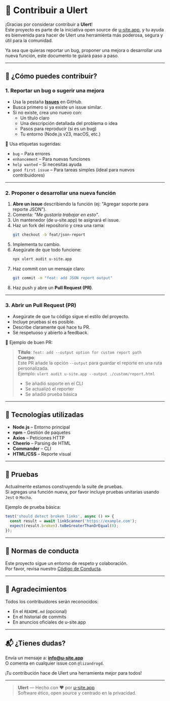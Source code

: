 # 🤝 Contribuir a Ulert

¡Gracias por considerar contribuir a **Ulert**!  
Este proyecto es parte de la iniciativa open source de [u-site.app](https://u-site.app), y tu ayuda es bienvenida para hacer de Ulert una herramienta más poderosa, segura y útil para la comunidad.

Ya sea que quieras reportar un bug, proponer una mejora o desarrollar una nueva función, este documento te guiará paso a paso.

---

## 📌 ¿Cómo puedes contribuir?

### 1. Reportar un bug o sugerir una mejora
- Usa la pestaña **[Issues](https://github.com/U-SITE-SAS-BIC/ulert/issues)** en GitHub.
- Busca primero si ya existe un issue similar.
- Si no existe, crea uno nuevo con:
  - Un título claro
  - Una descripción detallada del problema o idea
  - Pasos para reproducir (si es un bug)
  - Tu entorno (Node.js v23, macOS, etc.)

📌 Usa etiquetas sugeridas:
- `bug` – Para errores
- `enhancement` – Para nuevas funciones
- `help wanted` – Si necesitas ayuda
- `good first issue` – Para tareas simples (ideal para nuevos contribuidores)

---

### 2. Proponer o desarrollar una nueva función
1. **Abre un issue** describiendo la función (ej: "Agregar soporte para reporte JSON").
2. Comenta: _"Me gustaría trabajar en esto"_.
3. Un mantenedor (de u-site.app) te asignará el issue.
4. Haz un fork del repositorio y crea una rama:
   ```bash
   git checkout -b feat/json-report
   ```
5. Implementa tu cambio.
6. Asegúrate de que todo funcione:
   ```bash
   npx ulert audit u-site.app
   ```
7. Haz commit con un mensaje claro:
   ```bash
   git commit -m "feat: add JSON report output"
   ```
8. Haz push y abre un **Pull Request (PR)**.

---

### 3. Abrir un Pull Request (PR)
- Asegúrate de que tu código sigue el estilo del proyecto.
- Incluye pruebas si es posible.
- Describe claramente qué hace tu PR.
- Sé respetuoso y abierto a feedback.

📌 Ejemplo de buen PR:
> **Título**: `feat: add --output option for custom report path`  
> **Cuerpo**:  
> Este PR añade la opción `--output` para guardar el reporte en una ruta personalizada.  
> Ejemplo: `ulert audit u-site.app --output ./custom/report.html`  
> - Se añadió soporte en el CLI  
> - Se actualizó el reporter  
> - Se añadió prueba básica

---

## 🧱 Tecnologías utilizadas
- **Node.js** – Entorno principal
- **npm** – Gestión de paquetes
- **Axios** – Peticiones HTTP
- **Cheerio** – Parsing de HTML
- **Commander** – CLI
- **HTML/CSS** – Reporte visual

---

## 🧪 Pruebas
Actualmente estamos construyendo la suite de pruebas.  
Si agregas una función nueva, por favor incluye pruebas unitarias usando `Jest` o `Mocha`.

Ejemplo de prueba básica:
```js
test('should detect broken links', async () => {
  const result = await linkScanner('https://example.com');
  expect(result.broken).toBeGreaterThanOrEqual(0);
});
```

---

## 📜 Normas de conducta
Este proyecto sigue un entorno de respeto y colaboración.  
Por favor, revisa nuestro [Código de Conducta](CODE_OF_CONDUCT.md).

---

## 🙌 Agradecimientos
Todos los contribuidores serán reconocidos:
- En el `README.md` (opcional)
- En el historial de commits
- En anuncios oficiales de u-site.app

---

## 📬 ¿Tienes dudas?
Envía un mensaje a: **info@u-site.app**  
O comenta en cualquier issue con `@lizandrogd`.

¡Tu contribución hace de Ulert una herramienta mejor para todos!

---

> **Ulert** — Hecho con ❤️ por [u-site.app](https://u-site.app)  
> Software ético, open source y centrado en la privacidad.
```

